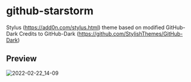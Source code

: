 # github-starstorm
Stylus (https://add0n.com/stylus.html) theme based on modified GitHub-Dark
Credits to GitHub-Dark (https://github.com/StylishThemes/GitHub-Dark)
## Preview
![2022-02-22_14-09](https://user-images.githubusercontent.com/8990544/155211056-c3181cd0-e976-4e8f-8dc9-aa2d55827c1a.png)
